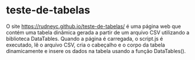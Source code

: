 # teste-de-tabelas
O site https://rudneyc.github.io/teste-de-tabelas/ é uma página web que contém uma tabela dinâmica gerada a partir de um arquivo CSV utilizando a biblioteca DataTables. Quando a página é carregada, o script.js é executado, lê o arquivo CSV, cria o cabeçalho e o corpo da tabela dinamicamente e insere os dados na tabela usando a função DataTables().
